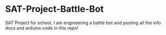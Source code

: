 # SAT-Project-Battle-Bot
SAT Project for school, I am engineering a battle bot and posting all the info docs and arduino code in this repo!
